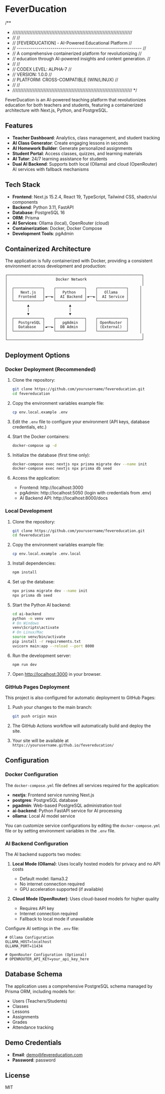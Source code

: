 # FeverDucation

/**
 * /////////////////////////////////////////////////////////////////////////////
 * //                                                                         //
 * //  [FEVERDUCATION] - AI-Powered Educational Platform                      //
 * //  ---------------------------------------------------------------        //
 * //  A comprehensive containerized platform for revolutionizing             //
 * //  education through AI-powered insights and content generation.          //
 * //                                                                         //
 * //  CODEX LEVEL: ALPHA-7                                                   //
 * //  VERSION: 1.0.0                                                         //
 * //  PLATFORM: CROSS-COMPATIBLE (WIN/LINUX)                                 //
 * //                                                                         //
 * /////////////////////////////////////////////////////////////////////////////
 */

FeverDucation is an AI-powered teaching platform that revolutionizes education for both teachers and students, featuring a containerized architecture with Next.js, Python, and PostgreSQL.

## Features

- **Teacher Dashboard**: Analytics, class management, and student tracking
- **AI Class Generator**: Create engaging lessons in seconds
- **AI Homework Builder**: Generate personalized assignments
- **Student Portal**: Access classes, quizzes, and learning materials
- **AI Tutor**: 24/7 learning assistance for students
- **Dual AI Backend**: Supports both local (Ollama) and cloud (OpenRouter) AI services with fallback mechanisms

## Tech Stack

- **Frontend**: Next.js 15.2.4, React 19, TypeScript, Tailwind CSS, shadcn/ui components
- **Backend**: Python 3.11, FastAPI
- **Database**: PostgreSQL 16
- **ORM**: Prisma
- **AI Services**: Ollama (local), OpenRouter (cloud)
- **Containerization**: Docker, Docker Compose
- **Development Tools**: pgAdmin

## Containerized Architecture

The application is fully containerized with Docker, providing a consistent environment across development and production:

```
┌─────────────────────────────────────────────────────────────┐
│                      Docker Network                         │
│                                                             │
│  ┌─────────────┐    ┌─────────────┐    ┌─────────────┐     │
│  │   Next.js   │    │   Python    │    │   Ollama    │     │
│  │  Frontend   │◄──►│  AI Backend │◄──►│  AI Service │     │
│  └─────────────┘    └─────────────┘    └─────────────┘     │
│         ▲                  ▲                               │
│         │                  │                               │
│         ▼                  ▼                               │
│  ┌─────────────┐    ┌─────────────┐    ┌─────────────┐     │
│  │  PostgreSQL │    │   pgAdmin   │    │ OpenRouter  │     │
│  │  Database   │◄──►│  DB Admin   │    │ (External)  │     │
│  └─────────────┘    └─────────────┘    └─────────────┘     │
│                                                             │
└─────────────────────────────────────────────────────────────┘
```

## Deployment Options

### Docker Deployment (Recommended)

1. Clone the repository:
   ```bash
   git clone https://github.com/yourusername/fevereducation.git
   cd fevereducation
   ```

2. Copy the environment variables example file:
   ```bash
   cp env.local.example .env
   ```

3. Edit the `.env` file to configure your environment (API keys, database credentials, etc.)

4. Start the Docker containers:
   ```bash
   docker-compose up -d
   ```

5. Initialize the database (first time only):
   ```bash
   docker-compose exec nextjs npx prisma migrate dev --name init
   docker-compose exec nextjs npx prisma db seed
   ```

6. Access the application:
   - Frontend: http://localhost:3000
   - pgAdmin: http://localhost:5050 (login with credentials from .env)
   - AI Backend API: http://localhost:8000/docs

### Local Development

1. Clone the repository:
   ```bash
   git clone https://github.com/yourusername/fevereducation.git
   cd fevereducation
   ```

2. Copy the environment variables example file:
   ```bash
   cp env.local.example .env.local
   ```

3. Install dependencies:
   ```bash
   npm install
   ```

4. Set up the database:
   ```bash
   npx prisma migrate dev --name init
   npx prisma db seed
   ```

5. Start the Python AI backend:
   ```bash
   cd ai-backend
   python -m venv venv
   # On Windows
   venv\Scripts\activate
   # On Linux/Mac
   source venv/bin/activate
   pip install -r requirements.txt
   uvicorn main:app --reload --port 8000
   ```

6. Run the development server:
   ```bash
   npm run dev
   ```

7. Open [http://localhost:3000](http://localhost:3000) in your browser.

### GitHub Pages Deployment

This project is also configured for automatic deployment to GitHub Pages:

1. Push your changes to the main branch:
   ```bash
   git push origin main
   ```

2. The GitHub Actions workflow will automatically build and deploy the site.

3. Your site will be available at `https://yourusername.github.io/fevereducation/`

## Configuration

### Docker Configuration

The `docker-compose.yml` file defines all services required for the application:

- **nextjs**: Frontend service running Next.js
- **postgres**: PostgreSQL database
- **pgadmin**: Web-based PostgreSQL administration tool
- **ai-backend**: Python FastAPI service for AI processing
- **ollama**: Local AI model service

You can customize service configurations by editing the `docker-compose.yml` file or by setting environment variables in the `.env` file.

### AI Backend Configuration

The AI backend supports two modes:

1. **Local Mode (Ollama)**: Uses locally hosted models for privacy and no API costs
   - Default model: llama3.2
   - No internet connection required
   - GPU acceleration supported (if available)

2. **Cloud Mode (OpenRouter)**: Uses cloud-based models for higher quality
   - Requires API key
   - Internet connection required
   - Fallback to local mode if unavailable

Configure AI settings in the `.env` file:

```
# Ollama Configuration
OLLAMA_HOST=localhost
OLLAMA_PORT=11434

# OpenRouter Configuration (Optional)
# OPENROUTER_API_KEY=your_api_key_here
```

## Database Schema

The application uses a comprehensive PostgreSQL schema managed by Prisma ORM, including models for:

- Users (Teachers/Students)
- Classes
- Lessons
- Assignments
- Grades
- Attendance tracking

## Demo Credentials

- **Email**: demo@fevereducation.com
- **Password**: password

## License

MIT
